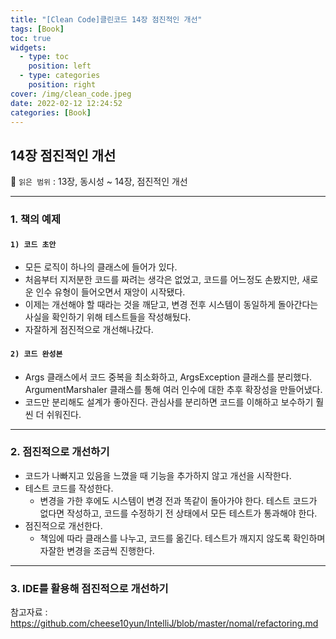 ```yaml
---
title: "[Clean Code]클린코드 14장 점진적인 개선"
tags: [Book]
toc: true
widgets:
  - type: toc
    position: left
  - type: categories
    position: right
cover: /img/clean_code.jpeg
date: 2022-02-12 12:24:52
categories: [Book]
---
```


</pre>
<!--more-->

<!--more-->

## **14장 점진적인 개선**

🔖 `읽은 범위` : 13장, 동시성 ~ 14장, 점진적인 개선

---

### **1. 책의 예제**

#### `1) 코드 초안`

- 모든 로직이 하나의 클래스에 들어가 있다.
- 처음부터 지저분한 코드를 짜려는 생각은 없었고, 코드를 어느정도 손봤지만, 새로운 인수 유형이 들어오면서 재앙이 시작됐다.
- 이제는 개선해야 할 때라는 것을 깨닫고, 변경 전후 시스템이 동일하게 돌아간다는 사실을 확인하기 위해 테스트들을 작성해뒀다.
- 자잘하게 점진적으로 개선해나갔다.

#### `2) 코드 완성본`

- Args 클래스에서 코드 중복을 최소화하고, ArgsException 클래스를 분리했다. ArgumentMarshaler 클래스를 통해 여러 인수에 대한 추후 확장성을 만들어냈다.
- 코드만 분리해도 설계가 좋아진다. 관심사를 분리하면 코드를 이해하고 보수하기 훨씬 더 쉬워진다.

---

### **2. 점진적으로 개선하기**

- 코드가 나빠지고 있음을 느꼈을 때 기능을 추가하지 않고 개선을 시작한다.
- 테스트 코드를 작성한다.
  - 변경을 가한 후에도 시스템이 변경 전과 똑같이 돌아가야 한다. 테스트 코드가 없다면 작성하고, 코드를 수정하기 전 상태에서 모든 테스트가 통과해야 한다.
- 점진적으로 개선한다.
  - 책임에 따라 클래스를 나누고, 코드를 옮긴다. 테스트가 깨지지 않도록 확인하며 자잘한 변경을 조금씩 진행한다.

---

### **3. IDE를 활용해 점진적으로 개선하기**

참고자료 : https://github.com/cheese10yun/IntelliJ/blob/master/nomal/refactoring.md
